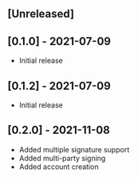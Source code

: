 ## [Unreleased]

## [0.1.0] - 2021-07-09

- Initial release

## [0.1.2] - 2021-07-09

- Initial release

## [0.2.0] - 2021-11-08

- Added multiple signature support
- Added multi-party signing
- Added account creation